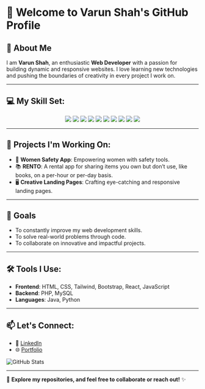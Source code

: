 # 👋 Welcome to Varun Shah's GitHub Profile

<!--![Varun Shah GitHub Banner](https://your-image-link.com/banner.png)-->

## 🚀 About Me
I am **Varun Shah**, an enthusiastic **Web Developer** with a passion for building dynamic and responsive websites. I love learning new technologies and pushing the boundaries of creativity in every project I work on.

---

## 💻 My Skill Set:
<p align="center">
  <img src="https://img.shields.io/badge/HTML5-E34F26?style=for-the-badge&logo=html5&logoColor=white" />
  <img src="https://img.shields.io/badge/CSS3-1572B6?style=for-the-badge&logo=css3&logoColor=white" />
  <img src="https://img.shields.io/badge/Tailwind_CSS-38B2AC?style=for-the-badge&logo=tailwind-css&logoColor=white" />
  <img src="https://img.shields.io/badge/Bootstrap-563D7C?style=for-the-badge&logo=bootstrap&logoColor=white" />
  <img src="https://img.shields.io/badge/JavaScript-F7DF1E?style=for-the-badge&logo=javascript&logoColor=black" />
  <img src="https://img.shields.io/badge/React-61DAFB?style=for-the-badge&logo=react&logoColor=black" />
  <img src="https://img.shields.io/badge/PHP-777BB4?style=for-the-badge&logo=php&logoColor=white" />
  <img src="https://img.shields.io/badge/MySQL-4479A1?style=for-the-badge&logo=mysql&logoColor=white" />
  <img src="https://img.shields.io/badge/Java-007396?style=for-the-badge&logo=java&logoColor=white" />
  <img src="https://img.shields.io/badge/Python-3776AB?style=for-the-badge&logo=python&logoColor=white" />
</p>

---

## 🌟 Projects I'm Working On:
- 📲 **Women Safety App**: Empowering women with safety tools.
- 📚 **RENTO**: A rental app for sharing items you own but don’t use, like books, on a per-hour or per-day basis.
- 🖥️ **Creative Landing Pages**: Crafting eye-catching and responsive landing pages.

---

## 🎯 Goals
- To constantly improve my web development skills.
- To solve real-world problems through code.
- To collaborate on innovative and impactful projects.

---

## 🛠️ Tools I Use:
- **Frontend**: HTML, CSS, Tailwind, Bootstrap, React, JavaScript
- **Backend**: PHP, MySQL
- **Languages**: Java, Python

---

## 📫 Let's Connect:
- 💼 [LinkedIn](https://www.linkedin.com/in/varun-shah-6673822b5/)
- 🌐 [Portfolio](https://varun27-portfolio.netlify.app/)

![GitHub Stats](https://github-readme-stats.vercel.app/api?username=VarunS27&show_icons=true&theme=radical)

---

🔗 **Explore my repositories, and feel free to collaborate or reach out!** ✨

